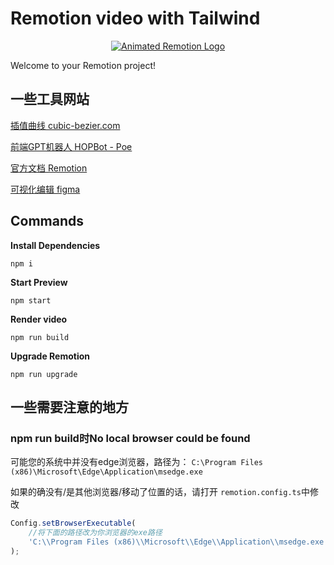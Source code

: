 # Remotion video with Tailwind

<p align="center">
  <a href="https://github.com/remotion-dev/logo">
    <picture>
      <source media="(prefers-color-scheme: dark)" srcset="https://github.com/remotion-dev/logo/raw/main/animated-logo-banner-dark.gif">
      <img alt="Animated Remotion Logo" src="https://github.com/remotion-dev/logo/raw/main/animated-logo-banner-light.gif">
    </picture>
  </a>
</p>

Welcome to your Remotion project!

## 一些工具网站

[插值曲线 cubic-bezier.com](https://cubic-bezier.com/#.17,.67,.83,.67)

[前端GPT机器人 HOPBot - Poe](https://poe.com/HOPBot)

[官方文档 Remotion](https://www.remotion.dev/docs/)

[可视化编辑 figma](https://www.figma.com/file/IZsBQDdD4LJEOE9m2hybbC/FantasiaMonthly?node-id=0%3A1&t=rMLlKPjSk4UCpvJm-1)

## Commands

**Install Dependencies**

```console
npm i
```

**Start Preview**

```console
npm start
```

**Render video**

```console
npm run build
```

**Upgrade Remotion**

```console
npm run upgrade
```

## 一些需要注意的地方

### npm run build时No local browser could be found

可能您的系统中并没有edge浏览器，路径为： `C:\Program Files (x86)\Microsoft\Edge\Application\msedge.exe`

如果的确没有/是其他浏览器/移动了位置的话，请打开 `remotion.config.ts`中修改

```ts
Config.setBrowserExecutable(
	//将下面的路径改为你浏览器的exe路径
	'C:\\Program Files (x86)\\Microsoft\\Edge\\Application\\msedge.exe'
);

```
